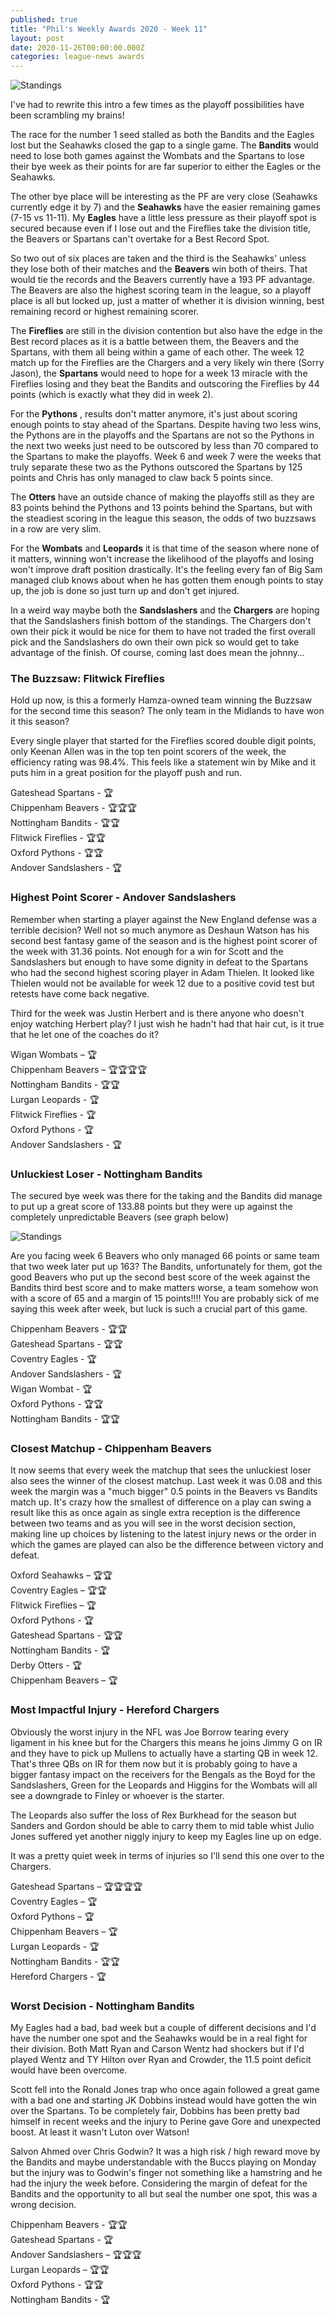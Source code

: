 ```yaml
---
published: true
title: "Phil's Weekly Awards 2020 - Week 11"
layout: post
date: 2020-11-26T00:00:00.000Z
categories: league-news awards
---
```


![Standings]({{site.baseurl}}/images/awards-week-11-2020-assets/table.png)

I've had to rewrite this intro a few times as the playoff possibilities have been scrambling my brains!

The race for the number 1 seed stalled as both the Bandits and the Eagles lost but the Seahawks closed the gap to a single game. The **Bandits** would need to lose both games against the Wombats and the Spartans to lose their bye week as their points for are far superior to either the Eagles or the Seahawks.

The other bye place will be interesting as the PF are very close (Seahawks currently edge it by 7) and the **Seahawks** have the easier remaining games (7-15 vs 11-11). My **Eagles** have a little less pressure as their playoff spot is secured because even if I lose out and the Fireflies take the division title, the Beavers or Spartans can't overtake for a Best Record Spot.

So two out of six places are taken and the third is the Seahawks' unless they lose both of their matches and the **Beavers** win both of theirs. That would tie the records and the Beavers currently have a 193 PF advantage. The Beavers are also the highest scoring team in the league, so a playoff place is all but locked up, just a matter of whether it is division winning, best remaining record or highest remaining scorer.

The **Fireflies** are still in the division contention but also have the edge in the Best record places as it is a battle between them, the Beavers and the Spartans, with them all being within a game of each other. The week 12 match up for the Fireflies are the Chargers and a very likely win there (Sorry Jason), the **Spartans** would need to hope for a week 13 miracle with the Fireflies losing and they beat the Bandits and outscoring the Fireflies by 44 points (which is exactly what they did in week 2).

For the **Pythons** , results don't matter anymore, it's just about scoring enough points to stay ahead of the Spartans. Despite having two less wins, the Pythons are in the playoffs and the Spartans are not so the Pythons in the next two weeks just need to be outscored by less than 70 compared to the Spartans to make the playoffs. Week 6 and week 7 were the weeks that truly separate these two as the Pythons outscored the Spartans by 125 points and Chris has only managed to claw back 5 points since.

The **Otters** have an outside chance of making the playoffs still as they are 83 points behind the Pythons and 13 points behind the Spartans, but with the steadiest scoring in the league this season, the odds of two buzzsaws in a row are very slim.

For the **Wombats** and **Leopards** it is that time of the season where none of it matters, winning won't increase the likelihood of the playoffs and losing won't improve draft position drastically. It's the feeling every fan of Big Sam managed club knows about when he has gotten them enough points to stay up, the job is done so just turn up and don't get injured.

In a weird way maybe both the **Sandslashers** and the **Chargers** are hoping that the Sandslashers finish bottom of the standings. The Chargers don't own their pick it would be nice for them to have not traded the first overall pick and the Sandslashers do own their own pick so would get to take advantage of the finish. Of course, coming last does mean the johnny…

### The Buzzsaw: Flitwick Fireflies
                 
Hold up now, is this a formerly Hamza-owned team winning the Buzzsaw for the second time this season? The only team in the Midlands to have won it this season?

Every single player that started for the Fireflies scored double digit points, only Keenan Allen was in the top ten point scorers of the week, the efficiency rating was 98.4%. This feels like a statement win by Mike and it puts him in a great position for the playoff push and run.

Gateshead Spartans - 🏆  
Chippenham Beavers - 🏆🏆🏆  
Nottingham Bandits - 🏆🏆  
Flitwick Fireflies - 🏆🏆  
Oxford Pythons - 🏆🏆  
Andover Sandslashers - 🏆  
 
### Highest Point Scorer - Andover Sandslashers

Remember when starting a player against the New England defense was a terrible decision? Well not so much anymore as Deshaun Watson has his second best fantasy game of the season and is the highest point scorer of the week with 31.36 points. Not enough for a win for Scott and the Sandslashers but enough to have some dignity in defeat to the Spartans who had the second highest scoring player in Adam Thielen. It looked like Thielen would not be available for week 12 due to a positive covid test but retests have come back negative.

Third for the week was Justin Herbert and is there anyone who doesn't enjoy watching Herbert play? I just wish he hadn't had that hair cut, is it true that he let one of the coaches do it?

Wigan Wombats – 🏆  
Chippenham Beavers – 🏆🏆🏆🏆  
Nottingham Bandits - 🏆🏆  
Lurgan Leopards - 🏆  
Flitwick Fireflies - 🏆  
Oxford Pythons - 🏆  
Andover Sandslashers - 🏆  
 
### Unluckiest Loser - Nottingham Bandits

The secured bye week was there for the taking and the Bandits did manage to put up a great score of 133.88 points but they were up against the completely unpredictable Beavers (see graph below)

![Standings]({{site.baseurl}}/images/awards-week-11-2020-assets/beavers.png)

Are you facing week 6 Beavers who only managed 66 points or same team that two week later put up 163? The Bandits, unfortunately for them, got the good Beavers who put up the second best score of the week against the Bandits third best score and to make matters worse, a team somehow won with a score of 65 and a margin of 15 points!!!! You are probably sick of me saying this week after week, but luck is such a crucial part of this game.

Chippenham Beavers - 🏆🏆  
Gateshead Spartans - 🏆🏆  
Coventry Eagles - 🏆  
Andover Sandslashers - 🏆  
Wigan Wombat - 🏆  
Oxford Pythons - 🏆🏆  
Nottingham Bandits - 🏆🏆  
  
### Closest Matchup - Chippenham Beavers

It now seems that every week the matchup that sees the unluckiest loser also sees the winner of the closest matchup. Last week it was 0.08 and this week the margin was a "much bigger" 0.5 points in the Beavers vs Bandits match up. It's crazy how the smallest of difference on a play can swing a result like this as once again as single extra reception is the difference between two teams and as you will see in the worst decision section, making line up choices by listening to the latest injury news or the order in which the games are played can also be the difference between victory and defeat.
 
Oxford Seahawks – 🏆🏆  
Coventry Eagles – 🏆🏆  
Flitwick Fireflies – 🏆  
Oxford Pythons - 🏆  
Gateshead Spartans - 🏆🏆  
Nottingham Bandits - 🏆  
Derby Otters - 🏆  
Chippenham Beavers – 🏆  
 
### Most Impactful Injury - Hereford Chargers

Obviously the worst injury in the NFL was Joe Borrow tearing every ligament in his knee but for the Chargers this means he joins Jimmy G on IR and they have to pick up Mullens to actually have a starting QB in week 12. That's three QBs on IR for them now but it is probably going to have a bigger fantasy impact on the receivers for the Bengals as the Boyd for the Sandslashers, Green for the Leopards and Higgins for the Wombats will all see a downgrade to Finley or whoever is the starter.

The Leopards also suffer the loss of Rex Burkhead for the season but Sanders and Gordon should be able to carry them to mid table whist Julio Jones suffered yet another niggly injury to keep my Eagles line up on edge.

It was a pretty quiet week in terms of injuries so I'll send this one over to the Chargers.
 
Gateshead Spartans – 🏆🏆🏆🏆  
Coventry Eagles – 🏆  
Oxford Pythons – 🏆  
Chippenham Beavers – 🏆  
Lurgan Leopards - 🏆  
Nottingham Bandits - 🏆🏆  
Hereford Chargers - 🏆  
 
### Worst Decision - Nottingham Bandits

My Eagles had a bad, bad week but a couple of different decisions and I'd have the number one spot and the Seahawks would be in a real fight for their division. Both Matt Ryan and Carson Wentz had shockers but if I'd played Wentz and TY Hilton over Ryan and Crowder, the 11.5 point deficit would have been overcome.

Scott fell into the Ronald Jones trap who once again followed a great game with a bad one and starting JK Dobbins instead would have gotten the win over the Spartans. To be completely fair, Dobbins has been pretty bad himself in recent weeks and the injury to Perine gave Gore and unexpected boost. At least it wasn't Luton over Watson!

Salvon Ahmed over Chris Godwin? It was a high risk / high reward move by the Bandits and maybe understandable with the Buccs playing on Monday but the injury was to Godwin's finger not something like a hamstring and he had the injury the week before. Considering the margin of defeat for the Bandits and the opportunity to all but seal the number one spot, this was a wrong decision.

Chippenham Beavers - 🏆🏆  
Gateshead Spartans - 🏆  
Andover Sandslashers – 🏆🏆🏆  
Lurgan Leopards  – 🏆🏆  
Oxford Pythons - 🏆🏆  
Nottingham Bandits - 🏆  